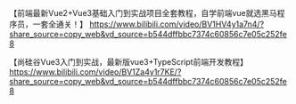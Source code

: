 【前端最新Vue2+Vue3基础入门到实战项目全套教程，自学前端vue就选黑马程序员，一套全通关！】 https://www.bilibili.com/video/BV1HV4y1a7n4/?share_source=copy_web&vd_source=b544dffbbc7374c60856c7e05c252fe8

【尚硅谷Vue3入门到实战，最新版vue3+TypeScript前端开发教程】 https://www.bilibili.com/video/BV1Za4y1r7KE/?share_source=copy_web&vd_source=b544dffbbc7374c60856c7e05c252fe8